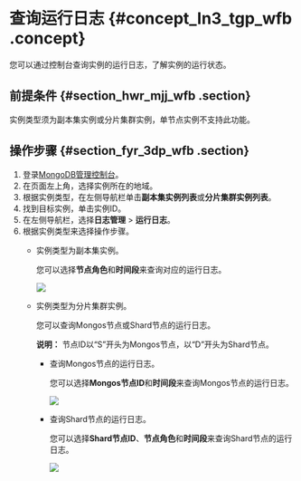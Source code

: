 # 查询运行日志 {#concept_ln3_tgp_wfb .concept}

您可以通过控制台查询实例的运行日志，了解实例的运行状态。

## 前提条件 {#section_hwr_mjj_wfb .section}

实例类型须为副本集实例或分片集群实例，单节点实例不支持此功能。

## 操作步骤 {#section_fyr_3dp_wfb .section}

1.  登录[MongoDB管理控制台](https://mongodb.console.aliyun.com/#/mongodb/list)。
2.  在页面左上角，选择实例所在的地域。
3.  根据实例类型，在左侧导航栏单击**副本集实例列表**或**分片集群实例列表**。
4.  找到目标实例，单击实例ID。
5.  在左侧导航栏，选择**日志管理** \> **运行日志**。
6.  根据实例类型来选择操作步骤。
    -   实例类型为副本集实例。

        您可以选择**节点角色**和**时间段**来查询对应的运行日志。

        ![](http://static-aliyun-doc.oss-cn-hangzhou.aliyuncs.com/assets/img/64773/154777492532731_zh-CN.png)

    -   实例类型为分片集群实例。

        您可以查询Mongos节点或Shard节点的运行日志。

        **说明：** 节点ID以“S”开头为Mongos节点，以“D”开头为Shard节点。

        -   查询Mongos节点的运行日志。

            您可以选择**Mongos节点ID**和**时间段**来查询Mongos节点的运行日志。

            ![](http://static-aliyun-doc.oss-cn-hangzhou.aliyuncs.com/assets/img/64773/154777492532733_zh-CN.png)

        -   查询Shard节点的运行日志。

            您可以选择**Shard节点ID**、**节点角色**和**时间段**来查询Shard节点的运行日志。

            ![](http://static-aliyun-doc.oss-cn-hangzhou.aliyuncs.com/assets/img/64773/154777492532734_zh-CN.png)


